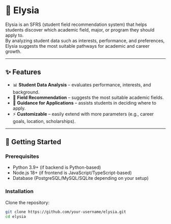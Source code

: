 # 🌸 Elysia

Elysia is an SFRS (student field recommendation system) that helps students discover which academic field, major, or program they should apply to.  
By analyzing student data such as interests, performance, and preferences, Elysia suggests the most suitable pathways for academic and career growth.  

---

## ✨ Features
- 📊 **Student Data Analysis** – evaluates performance, interests, and background.  
- 🎯 **Field Recommendation** – suggests the most suitable academic fields.  
- 🧭 **Guidance for Applications** – assists students in deciding where to apply.  
- ⚡ **Customizable** – easily extend with more parameters (e.g., career goals, location, scholarships).  

---

## 🚀 Getting Started

### Prerequisites
- Python 3.9+ (if backend is Python-based)  
- Node.js 18+ (if frontend is JavaScript/TypeScript-based)  
- Database (PostgreSQL/MySQL/SQLite depending on your setup)  

### Installation
Clone the repository:
```bash
git clone https://github.com/your-username/elysia.git
cd elysia
